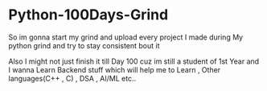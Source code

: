 # Python-100Days-Grind
So im gonna start my grind and upload every project I made during My python grind and try to stay consistent bout it


Also I might not just finish it till Day 100 cuz im still a student of 1st Year and I wanna Learn Backend stuff which will help me to Learn , Other languages(C++ , C) , DSA , AI/ML etc..

